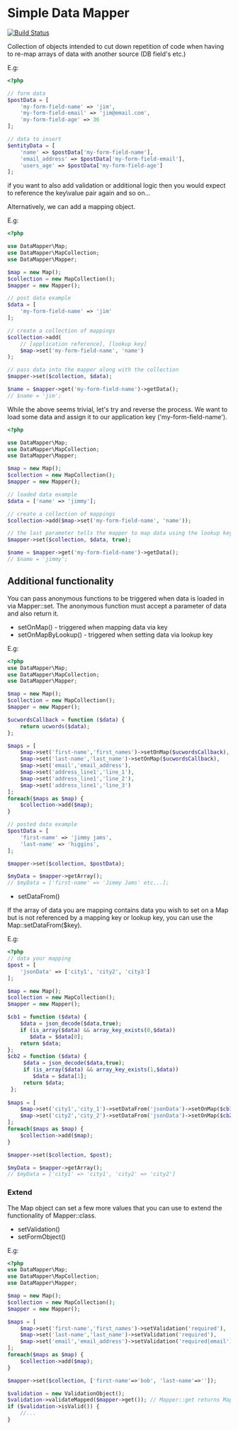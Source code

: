 # Simple Data Mapper
[![Build Status](https://travis-ci.org/jimmy4fingers/simple-data-mapper.svg?branch=master)](https://travis-ci.org/jimmy4fingers/simple-data-mapper)

Collection of objects intended to cut down repetition of code when having to re-map arrays of data with another source (DB field's etc.)

E.g:
```php
<?php

// form data
$postData = [
    'my-form-field-name' => 'jim',
    'my-form-field-email' => 'jim@email.com',
    'my-form-field-age' => 36
];

// data to insert
$entityData = [
    'name' => $postData['my-form-field-name'],
    'email_address' => $postData['my-form-field-email'],
    'users_age' => $postData['my-form-field-age']
];
```

if you want to also add validation or additional logic then you would expect to reference the key\value pair again and so on...

Alternatively, we can add a mapping object.

E.g:
```php
<?php

use DataMapper\Map;
use DataMapper\MapCollection;
use DataMapper\Mapper;

$map = new Map();
$collection = new MapCollection();
$mapper = new Mapper();

// post data example
$data = [
    'my-form-field-name' => 'jim'
];

// create a collection of mappings
$collection->add(
    // [application reference], [lookup key]
    $map->set('my-form-field-name', 'name')
);

// pass data into the mapper along with the collection
$mapper->set($collection, $data);

$name = $mapper->get('my-form-field-name')->getData();
// $name = 'jim';

``` 
While the above seems trivial, let's try and reverse the process. We want to load some data and assign it to our application key ('my-form-field-name').

```php
<?php

use DataMapper\Map;
use DataMapper\MapCollection;
use DataMapper\Mapper;

$map = new Map();
$collection = new MapCollection();
$mapper = new Mapper();

// loaded data example
$data = ['name' => 'jimmy'];

// create a collection of mappings
$collection->add($map->set('my-form-field-name', 'name'));

// the last parameter tells the mapper to map data using the lookup key
$mapper->set($collection, $data, true);

$name = $mapper->get('my-form-field-name')->getData();
// $name = 'jimmy';
```
## Additional functionality

You can pass anonymous functions to be triggered when data is loaded in via Mapper::set. The anonymous function must accept a parameter of data and also return it.
- setOnMap() - triggered when mapping data via key
- setOnMapByLookup() - triggered when setting data via lookup key

E.g:
```php
<?php
use DataMapper\Map;
use DataMapper\MapCollection;
use DataMapper\Mapper;

$map = new Map();
$collection = new MapCollection();
$mapper = new Mapper();

$ucwordsCallback = function ($data) {
    return ucwords($data);
};

$maps = [
    $map->set('first-name','first_names')->setOnMap($ucwordsCallback),
    $map->set('last-name','last_name')->setOnMap($ucwordsCallback),
    $map->set('email','email_address'),
    $map->set('address_line1','line_1'),
    $map->set('address_line1','line_2'),
    $map->set('address_line1','line_3')
];
foreach($maps as $map) {
    $collection->add($map);
}

// posted data example
$postData = [
    'first-name' => 'jimmy jams',
    'last-name' => 'higgins',
];

$mapper->set($collection, $postData);

$myData = $mapper->getArray();
// $myData = ['first-name' => 'Jimmy Jams' etc...];
```

 - setDataFrom()
 
 If the array of data you are mapping contains data you wish to set on a Map but is not referenced by a mapping key or lookup key, you can use the Map::setDataFrom($key).
 
 E.g:
 ```php
 <?php
 // data your mapping
 $post = [
     'jsonData' => ['city1', 'city2', 'city3']
];
 
 $map = new Map();
 $collection = new MapCollection();
 $mapper = new Mapper();
 
 $cb1 = function ($data) {
     $data = json_decode($data,true);
     if (is_array($data) && array_key_exists(0,$data))
        $data = $data[0];
     return $data;
 };
 $cb2 = function ($data) {
      $data = json_decode($data,true);
      if (is_array($data) && array_key_exists(1,$data))
         $data = $data[1];
      return $data;
  };
  
 $maps = [
     $map->set('city1','city_1')->setDataFrom('jsonData')->setOnMap($cb1),
     $map->set('city2','city_2')->setDataFrom('jsonData')->setOnMap($cb2)
 ];
 foreach($maps as $map) {
     $collection->add($map);
 }
 
 $mapper->set($collection, $post);
 
 $myData = $mapper->getArray();
 // $myData = ['city1' => 'city1', 'city2' => 'city2']
 
 ```

### Extend

The Map object can set a few more values that you can use to extend the functionality of Mapper::class.

- setValidation()
- setFormObject()

E.g:
```php
<?php
use DataMapper\Map;
use DataMapper\MapCollection;
use DataMapper\Mapper;

$map = new Map();
$collection = new MapCollection();
$mapper = new Mapper();

$maps = [
    $map->set('first-name','first_names')->setValidation('required'),
    $map->set('last-name','last_name')->setValidation('required'),
    $map->set('email','email_address')->setValidation('required|email'),
];
foreach($maps as $map) {
    $collection->add($map);
}

$mapper->set($collection, ['first-name'=>'bob', 'last-name'=>'']);

$validation = new ValidationObject();
$validation->validateMapped($mapper->get()); // Mapper::get returns MapInterface[]
if ($validation->isValid()) {
    //...
}
```
